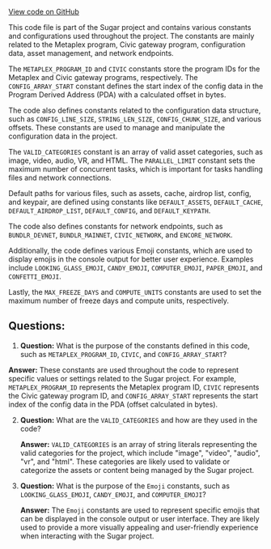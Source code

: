 [View code on GitHub](https://github.com/metaplex-foundation/sugar/src/constants.rs)

This code file is part of the Sugar project and contains various constants and configurations used throughout the project. The constants are mainly related to the Metaplex program, Civic gateway program, configuration data, asset management, and network endpoints.

The `METAPLEX_PROGRAM_ID` and `CIVIC` constants store the program IDs for the Metaplex and Civic gateway programs, respectively. The `CONFIG_ARRAY_START` constant defines the start index of the config data in the Program Derived Address (PDA) with a calculated offset in bytes.

The code also defines constants related to the configuration data structure, such as `CONFIG_LINE_SIZE`, `STRING_LEN_SIZE`, `CONFIG_CHUNK_SIZE`, and various offsets. These constants are used to manage and manipulate the configuration data in the project.

The `VALID_CATEGORIES` constant is an array of valid asset categories, such as image, video, audio, VR, and HTML. The `PARALLEL_LIMIT` constant sets the maximum number of concurrent tasks, which is important for tasks handling files and network connections.

Default paths for various files, such as assets, cache, airdrop list, config, and keypair, are defined using constants like `DEFAULT_ASSETS`, `DEFAULT_CACHE`, `DEFAULT_AIRDROP_LIST`, `DEFAULT_CONFIG`, and `DEFAULT_KEYPATH`.

The code also defines constants for network endpoints, such as `BUNDLR_DEVNET`, `BUNDLR_MAINNET`, `CIVIC_NETWORK`, and `ENCORE_NETWORK`.

Additionally, the code defines various Emoji constants, which are used to display emojis in the console output for better user experience. Examples include `LOOKING_GLASS_EMOJI`, `CANDY_EMOJI`, `COMPUTER_EMOJI`, `PAPER_EMOJI`, and `CONFETTI_EMOJI`.

Lastly, the `MAX_FREEZE_DAYS` and `COMPUTE_UNITS` constants are used to set the maximum number of freeze days and compute units, respectively.
## Questions: 
 1. **Question:** What is the purpose of the constants defined in this code, such as `METAPLEX_PROGRAM_ID`, `CIVIC`, and `CONFIG_ARRAY_START`?

   **Answer:** These constants are used throughout the code to represent specific values or settings related to the Sugar project. For example, `METAPLEX_PROGRAM_ID` represents the Metaplex program ID, `CIVIC` represents the Civic gateway program ID, and `CONFIG_ARRAY_START` represents the start index of the config data in the PDA (offset calculated in bytes).

2. **Question:** What are the `VALID_CATEGORIES` and how are they used in the code?

   **Answer:** `VALID_CATEGORIES` is an array of string literals representing the valid categories for the project, which include "image", "video", "audio", "vr", and "html". These categories are likely used to validate or categorize the assets or content being managed by the Sugar project.

3. **Question:** What is the purpose of the `Emoji` constants, such as `LOOKING_GLASS_EMOJI`, `CANDY_EMOJI`, and `COMPUTER_EMOJI`?

   **Answer:** The `Emoji` constants are used to represent specific emojis that can be displayed in the console output or user interface. They are likely used to provide a more visually appealing and user-friendly experience when interacting with the Sugar project.